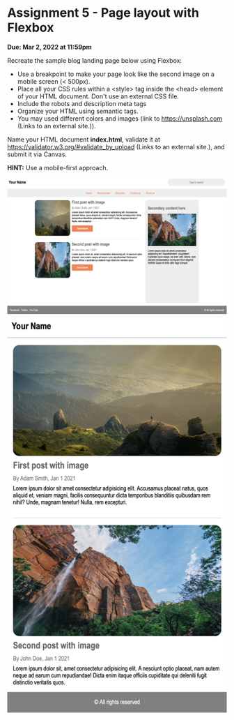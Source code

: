 # Assignment 5 - Page layout with Flexbox

**Due: Mar 2, 2022 at 11:59pm**

Recreate the sample blog landing page below using Flexbox:

-   Use a breakpoint to make your page look like the second image on a mobile screen (< 500px).
-   Place all your CSS rules within a \<style\> tag inside the \<head\> element of your HTML document. Don't use an external CSS file.
-   Include the robots and description meta tags
-   Organize your HTML using semantic tags.
-   You may used different colors and images (link to https://unsplash.com (Links to an external site.)).

Name your HTML document **index.html**, validate it at https://validator.w3.org/#validate_by_upload (Links to an external site.), and submit it via Canvas.

**HINT:** Use a mobile-first approach.

![reference image desktop](./reference-image-desktop.png)
![reference image mobile](./reference-image-mobile.png)
